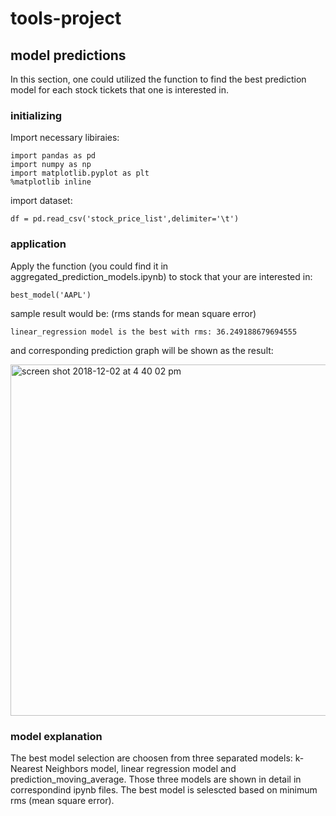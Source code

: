 # tools-project

## model predictions
In this section, one could utilized the function to find the best prediction model for each stock tickets that one is interested in. 
### initializing
Import necessary libiraies:
```
import pandas as pd
import numpy as np
import matplotlib.pyplot as plt
%matplotlib inline
```
import dataset:
```
df = pd.read_csv('stock_price_list',delimiter='\t')
```
### application
Apply the function (you could find it in aggregated_prediction_models.ipynb) to stock that your are interested in:
```
best_model('AAPL')
```
sample result would be: (rms stands for mean square error)
```
linear_regression model is the best with rms: 36.249188679694555
```
and corresponding prediction graph will be shown as the result:

<img width="562" alt="screen shot 2018-12-02 at 4 40 02 pm" src="https://user-images.githubusercontent.com/44420593/49345600-0a48db00-f655-11e8-9b7a-9091e85bba17.png">

### model explanation
The best model selection are choosen from three separated models: k-Nearest Neighbors model, linear regression model and prediction_moving_average. Those three models are shown in detail in correspondind ipynb files. The best model is selescted based on minimum rms (mean square error). 
